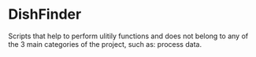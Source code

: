 # DishFinder

Scripts that help to perform ulitily functions and does not belong to any of the 3 main categories of the project, such as: process data.